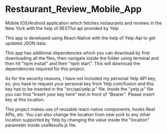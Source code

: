 # Restaurant_Review_Mobile_App
Mobile IOS/Android application which fetches restaurants and reviews in the New York with the help of RESTful api provided by Yelp

This app is developed using React-Native with the help of Yelp-Api to get updated JSON data.

This app has additonal dependencies which you can download by first downloading all the files, then navigate inside the folder using terminal and then hit "npm install" and then "npm start". This will download the dependencies required for this project.

As for the security reasons, I have not included my personal Yelp API key, so, you have to request your personal key from Yelp.com/fusion and this key has to be inserted in the "src/api/yelp.js" file. Inside the "yelp.js" file you can find "Insert your key here" text in front of "Bearer". Please insert key at this location.

This project makes use of reusable react-native components, hooks Rest APIs, etc. You can also change the location from new york to any other location supported by Yelp by changing the value inside the "location" parameter inside useResults.js file.

